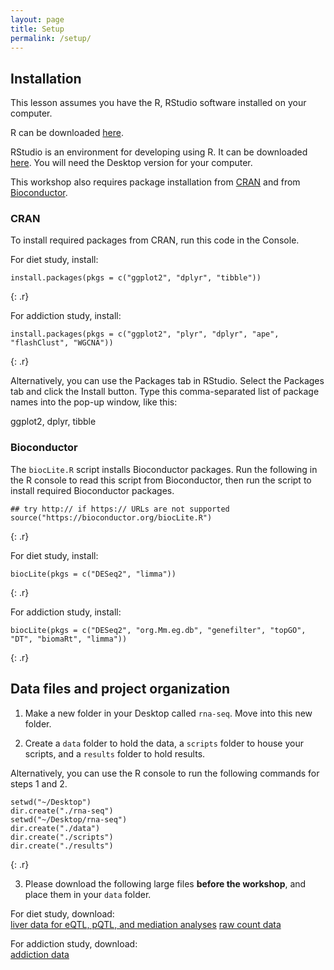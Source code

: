 ```yaml
---
layout: page
title: Setup
permalink: /setup/
---
```

## Installation

This lesson assumes you have the R, RStudio software installed on your computer.

R can be downloaded [here](https://cran.r-project.org/mirrors.html).

RStudio is an environment for developing using R.
It can be downloaded [here](https://www.rstudio.com/products/rstudio/download/).
You will need the Desktop version for your computer.

This workshop also requires package installation from [CRAN](https://cran.r-project.org) 
and from [Bioconductor](http://www.bioconductor.org/).

### CRAN

To install required packages from CRAN, run this code in the Console.

For diet study, install:
~~~
install.packages(pkgs = c("ggplot2", "dplyr", "tibble"))
~~~
{: .r}

For addiction study, install:
~~~
install.packages(pkgs = c("ggplot2", "plyr", "dplyr", "ape", "flashClust", "WGCNA"))
~~~
{: .r}

Alternatively, you can use the Packages tab in RStudio.
Select the Packages tab and click the Install button.
Type this comma-separated list of package names into 
the pop-up window, like this:

ggplot2, dplyr, tibble

### Bioconductor

The `biocLite.R` script installs Bioconductor packages.
Run the following in the R console to read this script from Bioconductor, then run the script to install required Bioconductor packages.

~~~
## try http:// if https:// URLs are not supported
source("https://bioconductor.org/biocLite.R")
~~~
{: .r}

For diet study, install:
~~~
biocLite(pkgs = c("DESeq2", "limma"))
~~~
{: .r}

For addiction study, install:
~~~
biocLite(pkgs = c("DESeq2", "org.Mm.eg.db", "genefilter", "topGO", "DT", "biomaRt", "limma"))
~~~
{: .r}

## Data files and project organization

1. Make a new folder in your Desktop called `rna-seq`. Move into this new folder.

2. Create  a `data` folder to hold the data, a `scripts` folder to house your scripts, and a `results` folder to hold results. 

Alternatively, you can use the R console to run the following commands for steps 1 and 2.

~~~
setwd("~/Desktop")
dir.create("./rna-seq")
setwd("~/Desktop/rna-seq")
dir.create("./data")
dir.create("./scripts")
dir.create("./results")
~~~
{: .r}

3. Please download the following large files **before the workshop**, and place them in your `data` folder.

For diet study, download:  
[liver data for eQTL, pQTL, and mediation analyses](ftp://ftp.jax.org/scm/ChickMungeretal2016_DiversityOutbred.Rdata)
[raw count data](ftp://ftp.jax.org/scm/DO192_RNAseq_EMASE_RawCounts.Rdata)

For addiction study, download:  
[addiction data](ftp://ftp.jax.org/dgatti/AddictionCourse2017/DO_striatum_addiction2017_0912.Rdata)

